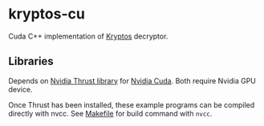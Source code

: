 # kryptos-cu
Cuda C++ implementation of [Kryptos](https://en.wikipedia.org/wiki/Kryptos) decryptor.

## Libraries
Depends on [Nvidia Thrust library](https://github.com/NVIDIA/thrust/) for [Nvidia Cuda](https://developer.nvidia.com/cuda-zone).
Both require Nvidia GPU device.

Once Thrust has been installed, these example programs can be compiled directly with nvcc. See [Makefile](./Makefile) for build command with `nvcc`.

## 
